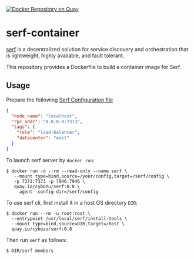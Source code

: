 [![Docker Repository on Quay](https://quay.io/repository/cybozu/serf/status "Docker Repository on Quay")](https://quay.io/repository/cybozu/serf)

serf-container
===============

[serf](https://www.serf.io) is a decentralized solution for service discovery and orchestration that is lightweight, highly available, and fault tolerant.

This repository provides a Dockerfile to build a container image for Serf.

Usage
-----

Prepare the following [Serf Configuration file](https://www.serf.io/docs/agent/options.html#configuration-files)

```json
{
  "node_name": "localhost",
  "rpc_addr": "0.0.0.0:7373",
  "tags": {
    "role": "load-balancer",
    "datacenter": "east"
  }
}
```

To launch serf server by `docker run`:

    $ docker run -d --rm --read-only --name serf \
       --mount type=bind,source=/your/config,target=/serf/config \
       -p 7373:7373 -p 7946:7946 \
       quay.io/cybozu/serf:0.8 \
         agent -config-dir=/serf/config

To use serf cli, first install it in a host OS directory `DIR`:

    $ docker run --rm -u root:root \
      --entrypoint /usr/local/serf/install-tools \
      --mount type=bind,source=DIR,target=/host \
      quay.io/cybozu/serf:0.8

Then run `serf` as follows:

    $ DIR/serf members
